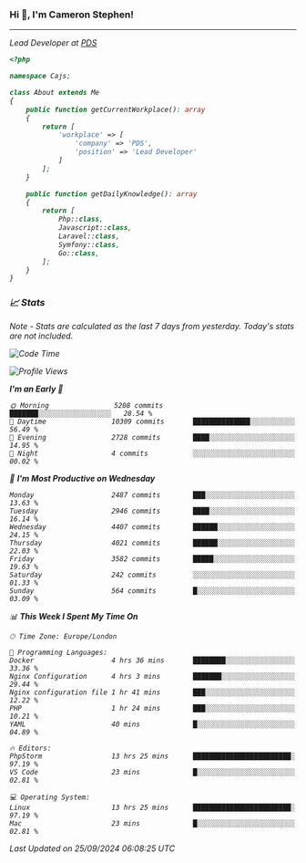 ### Hi 👋, I'm Cameron Stephen!
<hr>
<p><em>Lead Developer at <a href="https://prindatasolutions.co.uk">PDS</a></p>


```php
<?php

namespace Cajs;

class About extends Me
{
    public function getCurrentWorkplace(): array
    {
        return [
            'workplace' => [
                'company' => 'PDS',
                'position' => 'Lead Developer'
            ]
        ];
    }

    public function getDailyKnowledge(): array
    {
        return [
            Php::class,
            Javascript::class,
            Laravel::class,
            Symfony::class,
            Go::class,
        ];
    }
}
```

### 📈 Stats
<p><em>Note - Stats are calculated as the last 7 days from yesterday. Today's stats are not included.</em></p>


<!--START_SECTION:waka-->
![Code Time](http://img.shields.io/badge/Code%20Time-3%2C957%20hrs%2010%20mins-blue)

![Profile Views](http://img.shields.io/badge/Profile%20Views-4-blue)

**I'm an Early 🐤** 

```text
🌞 Morning                5208 commits        ███████░░░░░░░░░░░░░░░░░░   28.54 % 
🌆 Daytime                10309 commits       ██████████████░░░░░░░░░░░   56.49 % 
🌃 Evening                2728 commits        ████░░░░░░░░░░░░░░░░░░░░░   14.95 % 
🌙 Night                  4 commits           ░░░░░░░░░░░░░░░░░░░░░░░░░   00.02 % 
```
📅 **I'm Most Productive on Wednesday** 

```text
Monday                   2487 commits        ███░░░░░░░░░░░░░░░░░░░░░░   13.63 % 
Tuesday                  2946 commits        ████░░░░░░░░░░░░░░░░░░░░░   16.14 % 
Wednesday                4407 commits        ██████░░░░░░░░░░░░░░░░░░░   24.15 % 
Thursday                 4021 commits        ██████░░░░░░░░░░░░░░░░░░░   22.03 % 
Friday                   3582 commits        █████░░░░░░░░░░░░░░░░░░░░   19.63 % 
Saturday                 242 commits         ░░░░░░░░░░░░░░░░░░░░░░░░░   01.33 % 
Sunday                   564 commits         █░░░░░░░░░░░░░░░░░░░░░░░░   03.09 % 
```


📊 **This Week I Spent My Time On** 

```text
🕑︎ Time Zone: Europe/London

💬 Programming Languages: 
Docker                   4 hrs 36 mins       ████████░░░░░░░░░░░░░░░░░   33.36 % 
Nginx Configuration      4 hrs 3 mins        ███████░░░░░░░░░░░░░░░░░░   29.44 % 
Nginx configuration file 1 hr 41 mins        ███░░░░░░░░░░░░░░░░░░░░░░   12.22 % 
PHP                      1 hr 24 mins        ███░░░░░░░░░░░░░░░░░░░░░░   10.21 % 
YAML                     40 mins             █░░░░░░░░░░░░░░░░░░░░░░░░   04.89 % 

🔥 Editors: 
PhpStorm                 13 hrs 25 mins      ████████████████████████░   97.19 % 
VS Code                  23 mins             █░░░░░░░░░░░░░░░░░░░░░░░░   02.81 % 

💻 Operating System: 
Linux                    13 hrs 25 mins      ████████████████████████░   97.19 % 
Mac                      23 mins             █░░░░░░░░░░░░░░░░░░░░░░░░   02.81 % 
```


 Last Updated on 25/09/2024 06:08:25 UTC
<!--END_SECTION:waka-->
